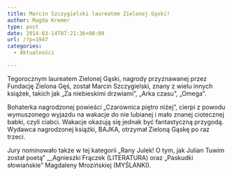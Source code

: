 ```yaml
---
title: Marcin Szczygielski laureatem Zielonej Gąski!
author: Magda Kremer
type: post
date: 2014-03-14T07:21:36+00:00
url: /?p=1947
categories:
  - Aktualności

---
```

Tegorocznym laureatem Zielonej Gąski, nagrody przyznawanej przez Fundację Zielona Gęś, został Marcin Szczygielski, znany z wielu innych książek, takich jak &#8222;Za niebieskimi drzwiami&#8221;, &#8222;Arka czasu&#8221;, &#8222;Omega&#8221;.

 

Bohaterka nagrodzonej powieści &#8222;Czarownica piętro niżej&#8221;, cierpi z powodu wymuszonego wyjazdu na wakacje do nie lubianej i mało znanej ciotecznej babki, czyli ciabci. Wakacje okazują się jednak być fantastyczną przygodą. Wydawca nagrodzonej książki, BAJKA, otrzymał Zieloną Gąskę po raz trzeci.

 

Jury nominowało także w tej kategorii &#8222;Rany Julek! O tym, jak Julian Tuwim został poetą&#8221; __Agnieszki Frączek (LITERATURA) oraz &#8222;Paskudki słowiańskie&#8221; Magdaleny Mrozińskiej (MYŚLANKI).
